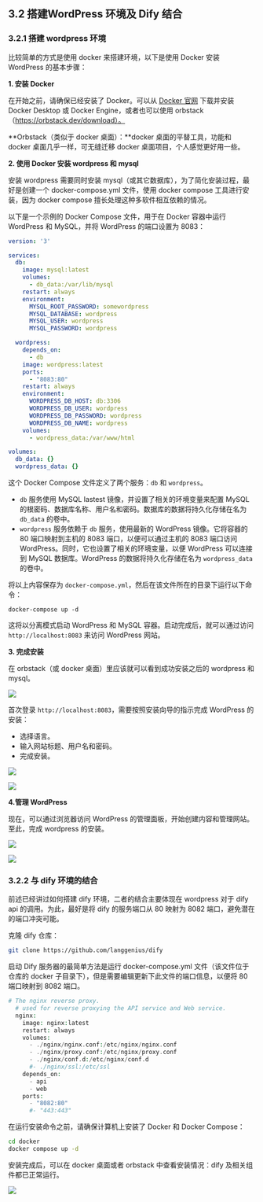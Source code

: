 ## 3.2 搭建WordPress 环境及 Dify 结合

### 3.2.1 搭建 wordpress 环境

比较简单的方式是使用 docker 来搭建环境，以下是使用 Docker 安装 WordPress 的基本步骤：

**1. 安装 Docker**

在开始之前，请确保已经安装了 Docker。可以从 [Docker 官网](https://www.docker.com/) 下载并安装 Docker Desktop 或 Docker Engine，或者也可以使用 orbstack（https://orbstack.dev/download）。

**Orbstack（类似于 docker 桌面）：**docker 桌面的平替工具，功能和 docker 桌面几乎一样，可无缝迁移 docker 桌面项目，个人感觉更好用一些。

**2. 使用 Docker 安装 wordpress 和 mysql**

安装 wordpress 需要同时安装 mysql（或其它数据库），为了简化安装过程，最好是创建一个 docker-compose.yml 文件，使用 docker compose 工具进行安装，因为 docker compose 擅长处理这种多软件相互依赖的情况。

以下是一个示例的 Docker Compose 文件，用于在 Docker 容器中运行 WordPress 和 MySQL，并将 WordPress 的端口设置为 8083：

```yaml
version: '3'

services:
  db:
    image: mysql:latest
    volumes:
      - db_data:/var/lib/mysql
    restart: always
    environment:
      MYSQL_ROOT_PASSWORD: somewordpress
      MYSQL_DATABASE: wordpress
      MYSQL_USER: wordpress
      MYSQL_PASSWORD: wordpress

  wordpress:
    depends_on:
      - db
    image: wordpress:latest
    ports:
      - "8083:80"
    restart: always
    environment:
      WORDPRESS_DB_HOST: db:3306
      WORDPRESS_DB_USER: wordpress
      WORDPRESS_DB_PASSWORD: wordpress
      WORDPRESS_DB_NAME: wordpress
    volumes:
      - wordpress_data:/var/www/html

volumes:
  db_data: {}
  wordpress_data: {}
```

这个 Docker Compose 文件定义了两个服务：`db` 和 `wordpress`。

- `db` 服务使用 MySQL lastest 镜像，并设置了相关的环境变量来配置 MySQL 的根密码、数据库名称、用户名和密码。数据库的数据将持久化存储在名为 `db_data` 的卷中。
- `wordpress` 服务依赖于 `db` 服务，使用最新的 WordPress 镜像。它将容器的 80 端口映射到主机的 8083 端口，以便可以通过主机的 8083 端口访问 WordPress。同时，它也设置了相关的环境变量，以便 WordPress 可以连接到 MySQL 数据库。WordPress 的数据将持久化存储在名为 `wordpress_data` 的卷中。

将以上内容保存为 `docker-compose.yml`，然后在该文件所在的目录下运行以下命令：

```
docker-compose up -d
```

这将以分离模式启动 WordPress 和 MySQL 容器。启动完成后，就可以通过访问 `http://localhost:8083` 来访问 WordPress 网站。

**3. 完成安装**

在 orbstack（或 docker 桌面）里应该就可以看到成功安装之后的 wordpress 和 mysql。

![](static/D9oPbtL7ioDliMxCrvgcA21CnOg.png)

首次登录 `http://localhost:8083`，需要按照安装向导的指示完成 WordPress 的安装：

- 选择语言。
- 输入网站标题、用户名和密码。
- 完成安装。

![](static/O84bbwkp1oEBcRxwEgvcC67Znlh.png)

![](static/MxCFbFPmRoMetbx3hLhcfmYpnje.png)

**4.管理 WordPress**

现在，可以通过浏览器访问 WordPress 的管理面板，开始创建内容和管理网站。至此，完成 wordpress 的安装。

![](static/JtwCbgczBolbDhxyJa6ct7bAnOd.png)

![](static/MpywbvD2iovQchx8uuLc3q3Ln6f.png)

### 3.2.2 与 dify 环境的结合

前述已经讲过如何搭建 dify 环境，二者的结合主要体现在 wordpress 对于 dify api 的调用。为此，最好是将 dify 的服务端口从 80 映射为 8082 端口，避免潜在的端口冲突可能。

克隆 dify 仓库：

```bash
git clone https://github.com/langgenius/dify
```

启动 Dify 服务器的最简单方法是运行 docker-compose.yml 文件（该文件位于仓库的 docker 子目录下），但是需要编辑更新下此文件的端口信息，以便将 80 端口映射到 8082 端口。

```php
# The nginx reverse proxy.
  # used for reverse proxying the API service and Web service.
  nginx:
    image: nginx:latest
    restart: always
    volumes:
      - ./nginx/nginx.conf:/etc/nginx/nginx.conf
      - ./nginx/proxy.conf:/etc/nginx/proxy.conf
      - ./nginx/conf.d:/etc/nginx/conf.d
      #- ./nginx/ssl:/etc/ssl
    depends_on:
      - api
      - web
    ports:
      - "8082:80"
      #- "443:443"
```

在运行安装命令之前，请确保计算机上安装了 Docker 和 Docker Compose：

```bash
cd docker
docker compose up -d
```

安装完成后，可以在 docker 桌面或者 orbstack 中查看安装情况：dify 及相关组件都已正常运行。

![](static/NnM9bQJlgoiCMAxiv4ZczedInJP.png)
